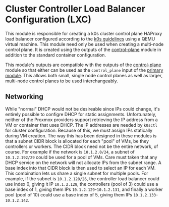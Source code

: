 # Cluster Controller Load Balancer Configuration (LXC)

This module is responsible for creating a k0s cluster control plane HAProxy load balancer configured according to the [k0s guidelines](https://docs.k0sproject.io/v1.23.6+k0s.2/high-availability/) using a QEMU virtual machine.
This module need only be used when creating a multi-node control plane.
It is created using the outputs of the [control-plane](../control-plane/) module in addition to the standard container configuration.

This module's outputs are compatible with the outputs of the [control-plane](../control-plane/) module so that either can be used as the `control_plane` input of the [primary module](/../../).
This allows both small, single node control planes as well as larger, multi-node control planes to be used interchangeably.

## Networking

While "normal" DHCP would not be desireable since IPs could change, it's entirely possible to configre DHCP for static assignments.
Unfortunately, neither of the Proxmox providers support retrieving the IP address from a VM or container that uses DHCP.
The IP addresses are needed by `k0sctl` for cluster configuration.
Because of this, we must assign IPs statically during VM creation.
The way this has been designed in these modules is that a subnet CIDR block is allocated for each "pool" of VMs, be they controllers or workers.
The CIDR block need not be the entire network, of course.
For example if the network is `10.1.2.0/24`, a subnet of `10.1.2.192/29` could be used for a pool of VMs.
Care must taken that any DHCP service on the network will not allocate IPs from the subnet range.
A base index into that CIDR block is then used to select an IP for each VM.
This combination lets us share a single subnet for multiple pools.
For example, if the subnet is `10.1.2.128/26`, the controller load balancer could use index 0, giving it IP `10.1.2.128`, the controllers (pool of 3) could use a base index of 1, giving them IPs `10.1.2.129`-`10.1.2.131`, and finally a worker pool (pool of 10) could use a base index of 5, giving them IPs `10.1.2.133`-`10.1.2.142`.
